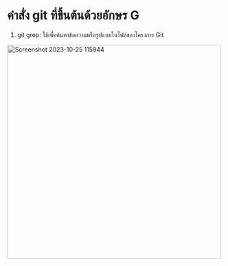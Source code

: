 # คำสั่ง git ที่ขึ้นต้นด้วยอักษร G

1. git grep: ใช้เพื่อค้นหาข้อความหรือรูปแบบในไฟล์ของโครงการ Git

<img width="498" alt="Screenshot 2023-10-25 115944" src="https://github.com/anndyyzzz/Git_A-Z_Mission_65030276/assets/144866059/7c17b315-e7ad-42de-85ca-99d893597cc9">
